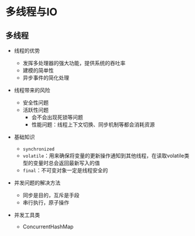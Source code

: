 # 多线程与IO

## 多线程

- 线程的优势
  - 发挥多处理器的强大功能，提供系统的吞吐率
  - 建模的简单性
  - 异步事件的简化处理

- 线程带来的风险
  - 安全性问题
  - 活跃性问题
    - 会不会出现死锁等问题
    - 性能问题：线程上下文切换、同步机制等都会消耗资源

- 基础知识
  - `synchronized`
  - `volatile`：用来确保将变量的更新操作通知到其他线程，在读取volatile类型的变量时总会返回最新写入的值
  - `final`：不可变对象一定是线程安全的

- 并发问题的解决方法
  - 同步是目的，互斥是手段
  - 串行执行，原子操作

- 并发工具类
  - ConcurrentHashMap

